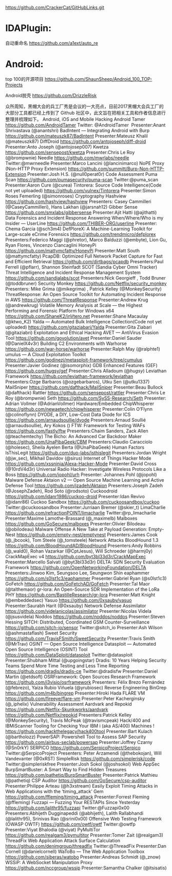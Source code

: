 https://github.com/CrackerCat/GitHubLinks.git

# IDAPlugin:
自动重命名
https://github.com/a1ext/auto_re



# Android:
top 100的开源项目
https://github.com/ShaunSheep/Android_100_TOP-Projects

Android脱壳
https://github.com/DrizzleRisk

众所周知，黑帽大会的兵工厂秀是会议的一大亮点，目前2017黑帽大会兵工厂的大部分工具都已经上传到了 Github 社区中，此文旨在把相关工具和作者信息进行整理并梳理如下。
Android, iOS and Mobile Hacking
Android Tamer
https://github.com/AndroidTamer
Twitter: @AndroidTamer ‏
Presenter:Anant Shrivastava (@anantshri)
BadIntent — Integrating Android with Burp
https://github.com/mateuszk87/BadIntent
Presenter:Mateusz Khalil (@mateuszk87)
DiffDroid
https://github.com/antojoseph/diff-droid
Presenter:Anto Joseph (@antojosep007)
Kwetza
https://github.com/sensepost/kwetza
Presenter:Chris Le Roy (@brompwnie)
Needle
https://github.com/mwrlabs/needle
Twitter:@mwrneedle
Presenter:Marco Lancini (@lancinimarco)
NoPE Proxy (Non-HTTP Proxy Extension)
https://github.com/summitt/Burp-Non-HTTP-Extension
Presenter:Josh H.S. (@null0perat0r)
Code Assessment
Puma Scan
https://github.com/pumasecurity/puma-scan
Twitter:@puma_scan
Presenter:Aaron Cure (@curea)
Tintorera: Source Code Intelligence(Code not yet uploaded)
https://github.com/vulnex/Tintorera
Presenter:Simon Roses Femerling (@simonroses)
Cryptography
Hashview
https://github.com/hashview/hashview
Presenters: Casey Cammilleri (@CaseyCammilleri), Hans Lakhan (@jarsnah12)
Gibber Sense
https://github.com/smxlabs/gibbersense
Presenter:Ajit Hatti (@ajithatti)
Data Forensics and Incident Response
Answering When/Where/Who is my Insider — UserLine
https://github.com/THIBER-ORG/userline
Presenter: Chema Garcia (@sch3m4)
DefPloreX: A Machine-Learning Toolkit for Large-scale eCrime Forensics
https://github.com/trendmicro/defplorex
Presenters:Federico Maggi (@phretor), Marco Balduzzi (@embyte), Lion Gu, Ryan Flores, Vincenzo Ciancaglini
HoneyPi
https://github.com/mattymcfatty/HoneyPi
Presenter:Matt South (@mattymcfatty)
PcapDB: Optimized Full Network Packet Capture for Fast and Efficient Retrieval
https://github.com/dirtbags/pcapdb
Presenters:Paul Ferrell (@pflarr), Shannon Steinfadt
SCOT (Sandia Cyber Omni Tracker) Threat Intelligence and Incident Response Management System
https://github.com/sandialabs/scot
Presenters:Nick Georgieff , Todd Bruner (@toddbruner)
Security Monkey
https://github.com/Netflix/security_monkey
Presenters: Mike Grima (@mikegrima) , Patrick Kelley (@MonkeySecurity)
ThreatResponse: An Open Source Toolkit for Automating Incident Response in AWS
https://github.com/ThreatResponse
Presenter:Andrew Krug (@andrewkrug)
Volatile Memory Analysis at Scale — the Highest Performing and Forensic Platform for Windows x64
https://github.com/ShaneK2/inVtero.net
Presenter:Shane Macaulay (@ktwo_K2)
Yalda — Automated Bulk Intelligence Collection(Code not yet uploaded)
https://github.com/gitaziabari/Yalda
Presenter:Gita Ziabari (@gitaziabri)
Exploitation and Ethical Hacking
AVET — AntiVirus Evasion Tool
https://github.com/govolution/avet
Presenter:Daniel Sauder (@DanielX4v3r)
Building C2 Environments with Warhorse
https://github.com/war-horse/warhorse
Presenter:Ralph May (@ralphte1)
umulus — A Cloud Exploitation Toolkit
https://github.com/godinezj/metasploit-framework/tree/cumulus
Presenter:Javier Godinez (@isomorphix)
GDB Enhanced Features (GEF)
https://github.com/hugsy/gef
Presenter:Chris Alladoum (@_hugsy_)
Leviathan Framework
https://ithub.com/leviathan-framework/leviathan
Presenters:Ozge Barbaros (@ozgebarbaros), Utku Sen (@utku1337)
MailSniper
https://github.com/dafthack/MailSniper
Presenter:Beau Bullock (@dafthack)
Rattler
https://github.com/sensepost/rattler
Presenter:Chris Le Roy (@brompwnie)
Seth
https://github.com/SySS-Research/Seth
Presenter: Adrian Vollmer (@AdrianVollmer)
Hardware/Embedded
ChipWhisperer
https://github.com/newaetech/chipwhisperer
Presenter:Colin O’Flynn (@colinoflynn)
DYODE, a DIY, Low-Cost Data Diode for ICS
https://github.com/arnaudsoullie/dyode
Presenters:Arnaud Soullié (@arnaudsoullie), Ary Kokos ()
FTW: Framework for Testing WAFs
https://github.com/fastly/ftw
Presenters:Chaim Sanders, Zack Allen (@teachemtechy)
The Bicho: An Advanced Car Backdoor Maker
https://github.com/UnaPibaGeek/CBM
Presenters:Claudio Caracciolo (@holesec), Sheila Ayelen Berta (@UnaPibaGeek)
Human Factors
IsThisLegit
https://github.com/duo-labs/isthislegit
Presenters:Jordan Wright (@jw_sec), Mikhail Davidov (@sirus)
Internet of Things
Hacker Mode
https://github.com/xssninja/Alexa-Hacker-Mode
Presenter:David Cross (@10rdV4d3r)
Universal Radio Hacker: Investigate Wireless Protocols Like a Boss
https://github.com/jopohl/urh
Presenter: Johannes Pohl (@jopohl)
Malware Defense
Aktaion v2 — Open Source Machine Learning and Active Defense Tool
https://github.com/jzadeh/Aktaion
Presenters:Joseph Zadeh (@JosephZadeh), Rod Soto (@rodsoto)
Cuckoodroid
https://github.com/idanr1986/cuckoo-droid
Presenter:Idan Revivo (@idanr86)
Cuckoo Sandbox
https://github.com/cuckoosandbox/cuckoo
Twitter:@cuckoosandbox
Presenter:Jurriaan Bremer (@skier_t)
LimaCharlie
https://github.com/refractionPOINT/limacharlie
Twitter:@rp_limacharlie
Presenter:Maxime Lamothe-Brassard (@_maximelb)
Malboxes
https://github.com/GoSecure/malboxes
Presenter:Olivier Bilodeau (@obilodeau)
Malware Offense
A New Take at Payload Generation: Empty-Nest
https://github.com/empty-nest/emptynest
Presenters:James Cook (@_jbcook), Tom Steele (@_tomsteele)
Network Attacks
BloodHound 1.3
https://github.com/BloodHoundAD/BloodHound
Presenters:Andy Robbins (@_wald0), Rohan Vazarkar (@CptJesus), Will Schroeder (@harmj0y)
CrackMapExec v4
https://github.com/byt3bl33d3r/CrackMapExec
Presenter:Marcello Salvati (@byt3bl33d3r)
DELTA: SDN Security Evaluation Framework
https://github.com/OpenNetworkingFoundation/DELTA
Presenters:Jinwoo Kim, Seungsoo Lee, Seungwon Shin
eaphammer
https://github.com/s0lst1c3/eaphammer
Presenter:Gabriel Ryan (@s0lst1c3)
GoFetch
https://github.com/GoFetchAD/GoFetch
Presenter:Tal Maor (@talthemaor)
gr-lora: An Open-Source SDR Implementation of the LoRa PHY
https://github.com/BastilleResearch/gr-lora
Presenter:Matt Knight (@embeddedsec)
Yasuo
https://github.com/0xsauby/yasuo
Presenter:Saurabh Harit (@0xsauby)
Network Defense
Assimilator
https://github.com/videlanicolas/assimilator
Presenter:Nicolas Videla (@jsusvidela)
Noddos
https://github.com/noddos/noddos
Presenter:Steven Hessing
SITCH: Distributed, Coordinated GSM Counter-Surveillance
https://github.com/sitch-io/sensor
Twitter:@sitch_io
Presenter:Ash Wilson (@ashmastaflash)
Sweet Security
https://github.com/TravisFSmith/SweetSecurity
Presenter:Travis Smith (@MrTrav)
OSINT — Open Source Intelligence
Datasploit — Automated Open Source Intelligence (OSINT) Tool
https://github.com/DataSploit/datasploit
Twitter:@datasploit
Presenter:Shubham Mittal (@upgoingstar)
Dradis: 10 Years Helping Security Teams Spend More Time Testing and Less Time Reporting
https://github.com/dradis/dradis-ce
Twitter:@dradisfw
Presenter:Daniel Martin (@etdsoft)
OSRFramework: Open Sources Research Framework
https://github.com/i3visio/osrframework
Presenters: Félix Brezo Fernández (@febrezo), Yaiza Rubio Viñuela (@yrubiosec)
Reverse Engineering
BinGrep
https://github.com/m4b/bingrep
Presenter:Hiroki Hada
FLARE VM
https://github.com/fireeye/flare-vm
Presenter:Peter Kacherginsky (@_iphelix)
Vulnerability Assessment
Aardvark and Repokid
https://github.com/Netflix-Skunkworks/aardvark
https://github.com/Netflix/repokid
Presenters:Patrick Kelley (@MonkeySecurity), Travis McPeak (@travismcpeak)
Hack/400 and IBMiScanner Tooling for Checking Your IBM i (aka AS/400) Machines !
https://github.com/hackthelegacy/hack400tool
Presenter:Bart Kulach (@bartholozz)
PowerSAP: Powershell Tool to Assess SAP Security
https://github.com/airbus-seclab/powersap
Presenter:Joffrey Czarny (@Sn0rkY)
SERPICO
https://github.com/SerpicoProject/Serpico
Twitter:@SerpicoProject
Presenters: Peter Arzamendi (@thebokojan), Will Vandevanter (@0xRST)
SimpleRisk
https://github.com/simplerisk/code
Twitter:@simpleriskfree
Presenter:Josh Sokol (@joshsokol)
Web AppSec
BurpSmartBuster: A Smart Way to Find Hidden Treasures
https://github.com/pathetiq/BurpSmartBuster
Presenter:Patrick Mathieu (@pathetiq)
CSP Auditor
https://github.com/GoSecure/csp-auditor
Presenter:Philippe Arteau (@h3xstream)
Easily Exploit Timing Attacks in Web Applications with the ‘timing_attack’ Gem
https://github.com/ffleming/timing_attack
Presenter:Forrest Fleming (@ffleming)
Fuzzapi — Fuzzing Your RESTAPIs Since Yesterday
https://github.com/lalithr95/fuzzapi
Twitter:@Fuzzapi0x00
Presenters:Abhijeth Dugginapeddi (@abhijeth), Lalith Rallabhandi (@lalithr95), Srinivas Rao (@srini0x00)
Offensive Web Testing Framework (OWASP OWTF)
https://github.com/owtf/owtf
Twitter:@owtfp
Presenter:Viyat Bhalodia (@viyat)
PyMultiTor
https://github.com/realgam3/pymultitor
Presenter:Tomer Zait (@realgam3)
ThreadFix Web Application Attack Surface Calculation
https://github.com/denimgroup/threadfix
Twitter:@ThreadFix
Presenter:Dan Cornell (@danielcornell)
WaToBo — The Web Application Toolbox
https://github.com/siberas/watobo
Presenter:Andreas Schmidt (@_znow)
WSSiP: A WebSocket Manipulation Proxy
https://github.com/nccgroup/wssip
Presenter:Samantha Chalker (@itsisatis)
